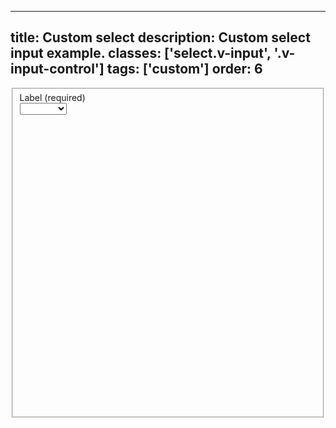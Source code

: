<!--
 *              Copyright (c) 2025 Visa, Inc.
 *
 * Licensed under the Apache License, Version 2.0 (the "License");
 * you may not use this file except in compliance with the License.
 * You may obtain a copy of the License at
 *
 *         http://www.apache.org/licenses/LICENSE-2.0
 *
 * Unless required by applicable law or agreed to in writing, software
 * distributed under the License is distributed on an "AS IS" BASIS,
 * WITHOUT WARRANTIES OR CONDITIONS OF ANY KIND, either express or implied.
 * See the License for the specific language governing permissions and
 * limitations under the License.
 *
 -->
---
title: Custom select
description: Custom select input example. 
classes: ['select.v-input', '.v-input-control']
tags: ['custom']
order: 6
---

<style>
  .my-custom-select { --v-input-container-border-radius: var(--size-rounded-pill); --v-select-control-color: var(--v-input-container-border-color); }
</style>
<fieldset aria-labelledby="select-custom-label" class="v-flex v-flex-col v-gap-4">
  <label class="v-label" for="select-custom-field" id="select-custom-label">
    Label (required)
  </label>
  <div class="v-input-container v-surface my-custom-select">
    <select aria-describedby="select-custom-message" class="v-input" id="select-custom-field" name="select-custom-example" required="">
      <option value="">
      </option>
      <option value="1">
        Option A
      </option>
      <option value="2">
        Option B
      </option>
      <option value="3">
        Option C
      </option>
      <option value="4">
        Option D
      </option>
    </select>
    <div class="v-input-control">
      <svg aria-hidden="true" class="v-icon v-icon-visa v-icon-tiny" focusable="false" viewbox="0 0 16 16">
        <use href="#visa-chevron-down-tiny">
        </use>
      </svg>
    </div>
  </div>
</fieldset>
